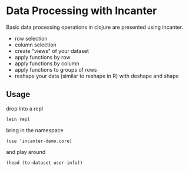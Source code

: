 # Data Processing with Incanter
Basic data processing operations in clojure are presented using incanter.

* row selection
* column selection
* create "views" of your dataset
* apply functions by row
* apply functions by column
* apply functions to groups of rows
* reshape your data (similar to reshape in R) with deshape and shape

## Usage
drop into a repl

`lein repl`

bring in the namespace

`(use 'incanter-demo.core)`

and play around

`(head (to-dataset user-info))`
